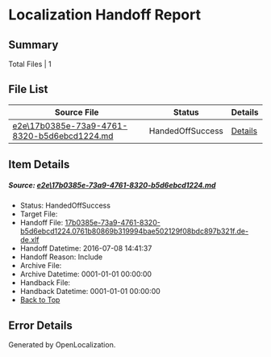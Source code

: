 # <a name='report-top'></a> Localization Handoff Report

## Summary
 Total Files | 1

## File List
 Source File | Status | Details 
 ----------- | ------ | ------- 
 [e2e\17b0385e-73a9-4761-8320-b5d6ebcd1224.md](https://github.com/OpenLocalizationTestOrg/oltest/blob/32da63ec0f7e0cb05a0383a7012ffe5a510996a1/e2e/17b0385e-73a9-4761-8320-b5d6ebcd1224.md) | HandedOffSuccess | [Details](#567c10e95170ec2eb91e6fdba046dd6a356386d41)

## Item Details
##### <a name='567c10e95170ec2eb91e6fdba046dd6a356386d41'></a> Source: [e2e\17b0385e-73a9-4761-8320-b5d6ebcd1224.md](https://github.com/OpenLocalizationTestOrg/oltest/blob/32da63ec0f7e0cb05a0383a7012ffe5a510996a1/e2e/17b0385e-73a9-4761-8320-b5d6ebcd1224.md)
* Status: HandedOffSuccess
* Target File: 
* Handoff File: [17b0385e-73a9-4761-8320-b5d6ebcd1224.0761b80869b319994bae502129f08bdc897b321f.de-de.xlf](https://github.com/OpenLocalizationTestOrg/olhandoff-e2e/blob/f1ea2ef0eec696d8a0f23ec572b6d2a74465120d/ol-handoff/OpenLocalizationTestOrg/oltest-dede-fly/ci/ht/17b0385e-73a9-4761-8320-b5d6ebcd1224.0761b80869b319994bae502129f08bdc897b321f.de-de.xlf)
* Handoff Datetime: 2016-07-08 14:41:37
* Handoff Reason: Include
* Archive File: 
* Archive Datetime: 0001-01-01 00:00:00
* Handback File: 
* Handback Datetime: 0001-01-01 00:00:00
* [Back to Top](#report-top)


## Error Details

Generated by OpenLocalization.
